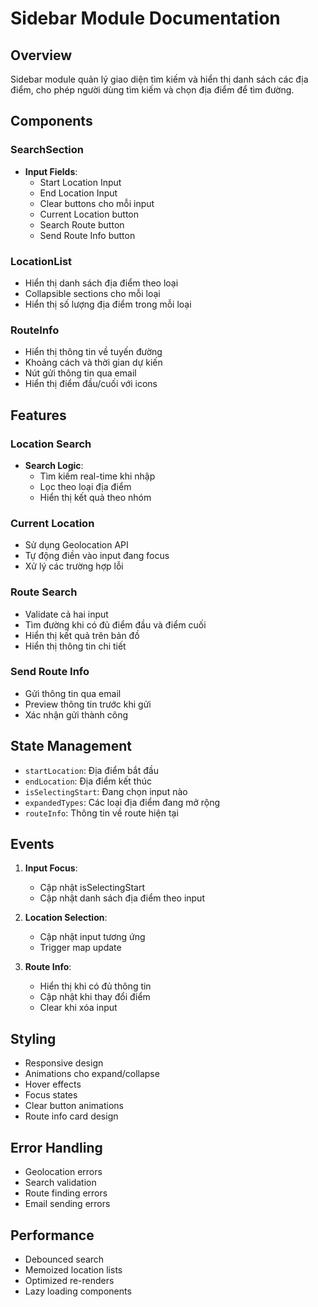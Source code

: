 # Sidebar Module Documentation

## Overview
Sidebar module quản lý giao diện tìm kiếm và hiển thị danh sách các địa điểm, cho phép người dùng tìm kiếm và chọn địa điểm để tìm đường.

## Components

### SearchSection
- **Input Fields**:
  - Start Location Input
  - End Location Input
  - Clear buttons cho mỗi input
  - Current Location button
  - Search Route button
  - Send Route Info button

### LocationList
- Hiển thị danh sách địa điểm theo loại
- Collapsible sections cho mỗi loại
- Hiển thị số lượng địa điểm trong mỗi loại

### RouteInfo
- Hiển thị thông tin về tuyến đường
- Khoảng cách và thời gian dự kiến
- Nút gửi thông tin qua email
- Hiển thị điểm đầu/cuối với icons

## Features

### Location Search
- **Search Logic**:
  - Tìm kiếm real-time khi nhập
  - Lọc theo loại địa điểm
  - Hiển thị kết quả theo nhóm

### Current Location
- Sử dụng Geolocation API
- Tự động điền vào input đang focus
- Xử lý các trường hợp lỗi

### Route Search
- Validate cả hai input
- Tìm đường khi có đủ điểm đầu và điểm cuối
- Hiển thị kết quả trên bản đồ
- Hiển thị thông tin chi tiết

### Send Route Info
- Gửi thông tin qua email
- Preview thông tin trước khi gửi
- Xác nhận gửi thành công

## State Management
- `startLocation`: Địa điểm bắt đầu
- `endLocation`: Địa điểm kết thúc
- `isSelectingStart`: Đang chọn input nào
- `expandedTypes`: Các loại địa điểm đang mở rộng
- `routeInfo`: Thông tin về route hiện tại

## Events
1. **Input Focus**:
   - Cập nhật isSelectingStart
   - Cập nhật danh sách địa điểm theo input

2. **Location Selection**:
   - Cập nhật input tương ứng
   - Trigger map update

3. **Route Info**:
   - Hiển thị khi có đủ thông tin
   - Cập nhật khi thay đổi điểm
   - Clear khi xóa input

## Styling
- Responsive design
- Animations cho expand/collapse
- Hover effects
- Focus states
- Clear button animations
- Route info card design

## Error Handling
- Geolocation errors
- Search validation
- Route finding errors
- Email sending errors

## Performance
- Debounced search
- Memoized location lists
- Optimized re-renders
- Lazy loading components
